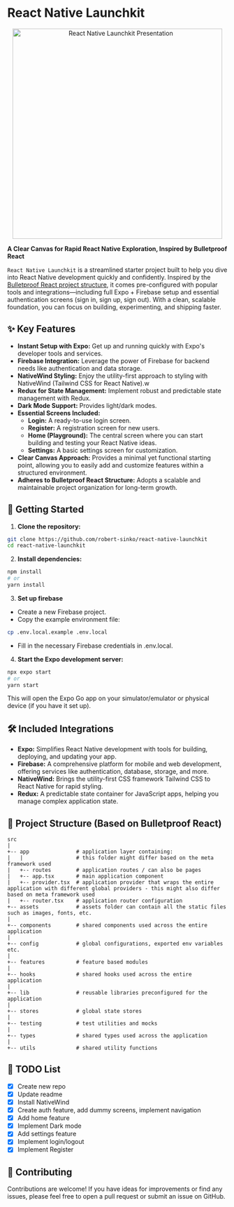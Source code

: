 # React Native Launchkit

<p align="center">
  <img src="https://github.com/user-attachments/assets/706a6fa8-9b05-4783-9bf5-de5248b862a4" alt="React Native Launchkit Presentation" width="480">
</p>

**A Clear Canvas for Rapid React Native Exploration, Inspired by Bulletproof React**

`React Native Launchkit` is a streamlined starter project built to help you dive into React Native development quickly and confidently. Inspired by the [Bulletproof React project structure](https://github.com/alan2207/bulletproof-react/blob/master/docs/project-structure.md), it comes pre-configured with popular tools and integrations—including full Expo + Firebase setup and essential authentication screens (sign in, sign up, sign out). With a clean, scalable foundation, you can focus on building, experimenting, and shipping faster.

## ✨ Key Features

- **Instant Setup with Expo:** Get up and running quickly with Expo's developer tools and services.
- **Firebase Integration:** Leverage the power of Firebase for backend needs like authentication and data storage.
- **NativeWind Styling:** Enjoy the utility-first approach to styling with NativeWind (Tailwind CSS for React Native).w
- **Redux for State Management:** Implement robust and predictable state management with Redux.
- **Dark Mode Support:** Provides light/dark modes.
- **Essential Screens Included:**
  - **Login:** A ready-to-use login screen.
  - **Register:** A registration screen for new users.
  - **Home (Playground):** The central screen where you can start building and testing your React Native ideas.
  - **Settings:** A basic settings screen for customization.
- **Clear Canvas Approach:** Provides a minimal yet functional starting point, allowing you to easily add and customize features within a structured environment.
- **Adheres to Bulletproof React Structure:** Adopts a scalable and maintainable project organization for long-term growth.

## 🚀 Getting Started

1.  **Clone the repository:**

```bash
git clone https://github.com/robert-sinko/react-native-launchkit
cd react-native-launchkit
```

2.  **Install dependencies:**

```bash
npm install
# or
yarn install
```

3.  **Set up firebase**

- Create a new Firebase project.
- Copy the example environment file:

```bash
cp .env.local.example .env.local
```

- Fill in the necessary Firebase credentials in .env.local.

4.  **Start the Expo development server:**

```bash
npx expo start
# or
yarn start
```

This will open the Expo Go app on your simulator/emulator or physical device (if you have it set up).

## 🛠️ Included Integrations

- **Expo:** Simplifies React Native development with tools for building, deploying, and updating your app.
- **Firebase:** A comprehensive platform for mobile and web development, offering services like authentication, database, storage, and more.
- **NativeWind:** Brings the utility-first CSS framework Tailwind CSS to React Native for rapid styling.
- **Redux:** A predictable state container for JavaScript apps, helping you manage complex application state.

## 📂 Project Structure (Based on Bulletproof React)

```
src
|
+-- app               # application layer containing:
|   |                 # this folder might differ based on the meta framework used
|   +-- routes        # application routes / can also be pages
|   +-- app.tsx       # main application component
|   +-- provider.tsx  # application provider that wraps the entire application with different global providers - this might also differ based on meta framework used
|   +-- router.tsx    # application router configuration
+-- assets            # assets folder can contain all the static files such as images, fonts, etc.
|
+-- components        # shared components used across the entire application
|
+-- config            # global configurations, exported env variables etc.
|
+-- features          # feature based modules
|
+-- hooks             # shared hooks used across the entire application
|
+-- lib               # reusable libraries preconfigured for the application
|
+-- stores            # global state stores
|
+-- testing           # test utilities and mocks
|
+-- types             # shared types used across the application
|
+-- utils             # shared utility functions
```

## 📝 TODO List

- [x] Create new repo
- [x] Update readme
- [x] Install NativeWind
- [x] Create auth feature, add dummy screens, implement navigation
- [x] Add home feature
- [x] Implement Dark mode
- [x] Add settings feature
- [x] Implement login/logout
- [x] Implement Register

## 🤝 Contributing

Contributions are welcome! If you have ideas for improvements or find any issues, please feel free to open a pull request or submit an issue on GitHub.
